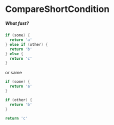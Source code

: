 # CompareShortCondition

##### What fast?
```c
if (some) {
  return 'a'
} else if (other) {
  return 'b'
} else {
  return 'c'
}
```

or same
```c
if (some) {
  return 'a'
}

if (other) {
  return 'b'
}

return 'c'
```
